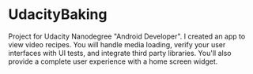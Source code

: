# UdacityBaking

Project for Udacity Nanodegree "Android Developer".
I created an app to view video recipes. You will handle media loading, verify your user interfaces with UI tests, and integrate third party libraries. You'll also provide a complete user experience with a home screen widget.
